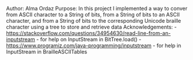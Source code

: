 Author: Alma Ordaz
Purpose: In this project I implemented a way to conver from ASCII character to a String of bits, from a String of bits 
         to an ASCII character, and from a String of bits to the corresponding Unicode braille character using a tree to store and retrieve data
Acknowledgements: 
        - https://stackoverflow.com/questions/34954630/read-line-from-an-inputstream
            - for help on InputStream in BitTree.load()
        - https://www.programiz.com/java-programming/inputstream
            - for help in InputStream in BrailleASCIITables
        